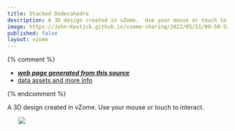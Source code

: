 ```yaml
---
title: Stacked Dodecahedra
description: A 3D design created in vZome.  Use your mouse or touch to interact.
image: https://John-Kostick.github.io/vzome-sharing/2022/05/21/09-50-52-Stacked-Dodecahedra/Stacked-Dodecahedra.png
published: false
layout: vzome
---
```


{% comment %}
 - [***web page generated from this source***](<https://John-Kostick.github.io/vzome-sharing/2022/05/21/Stacked-Dodecahedra-09-50-52.html>)
 - [data assets and more info](<https://github.com/John-Kostick/vzome-sharing/tree/main/2022/05/21/09-50-52-Stacked-Dodecahedra/>)
 
{% endcomment %}

A 3D design created in vZome.  Use your mouse or touch to interact.

<vzome-viewer style="width: 87%; height: 60vh; margin: 5%"
       src="https://John-Kostick.github.io/vzome-sharing/2022/05/21/09-50-52-Stacked-Dodecahedra/Stacked-Dodecahedra.vZome" >
  <img src="https://John-Kostick.github.io/vzome-sharing/2022/05/21/09-50-52-Stacked-Dodecahedra/Stacked-Dodecahedra.png" />
</vzome-viewer>